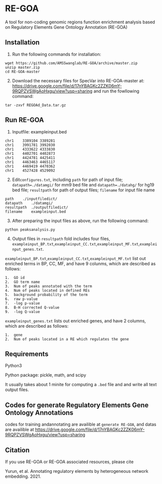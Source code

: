 # RE-GOA
A tool for non-coding genomic regions function enrichment analysis based on  Regulatory Elements Gene Ontology  Annotation (RE-GOA)
## Installation
1. Run the following commands for installation:
```
wget https://github.com/AMSSwanglab/RE-GOA/archive/master.zip  
unzip master.zip
cd RE-GOA-master
```  
2. Download the necessary files for SpecVar into RE-GOA-master at: https://drive.google.com/file/d/17nYBAGKc2ZZK06mY-9RQPZVSWgAoHxgu/view?usp=sharing and run the fowllowing command:
```
tar -zxvf REGOAd_Data.tar.gz
```  
## Run RE-GOA
1. Inputfile: exampleinput.bed
```
chr1	3389104	3389281
chr1	3991781	3992030
chr1	4333622	4333830
chr1	4402701	4402873
chr1	4424781	4425411
chr1	4463463	4465117
chr1	4469419	4470362
chr1	4527428	4529092
```
2. Edit`configures.txt`, including `path` for path of input file; `datapath=./datamgi/` for mm9 bed file and `datapath=./datahg/` for hg19 bed file; `resultpath` for path of output files; `filename` for input file name
```
path	./inputfiledict/
datapath	./datamgi/
resultpath	./outputfiledict/
filename	exampleinput.bed
```
3. After preparing the input files as above, run the following command:
```
python peaksanalysis.py
```
4. Output files in `resultpath` fold includes four files, `exampleinput_BP.txt`,`exampleinput_CC.txt`,`exampleinput_MF.txt`,`exampleinput_genes.txt`. 

`exampleinput_BP.txt`,`exampleinput_CC.txt`,`exampleinput_MF.txt` list out enriched terms in BP, CC, MF, and have 9 colunms, which are described as follows:
```
1.  GO id
2.  GO term name
3.  Num of peaks annotated with the term
4.  Num of peaks located in defined REs
5.  background probability of the term
6.  raw p-value
7.  -log p-value
8.  B-H corrected Q-value
9.  -log Q-value
```

`exampleinput_genes.txt` lists out enriched genes, and have 2 columns, which are described as follows:
```
1.  gene
2.  Num of peaks located in a RE which regulates the gene
```

## Requirements
Python3

Python package: pickle, math, and scipy

It usually takes about 1 minite for computing a `.bed` file and and write all text output files.

## Codes for generate Regulatory Elements Gene Ontology Annotations
codes for training andannotating are availible at `generate RE-GOA`, and datas are availible at https://drive.google.com/file/d/17nYBAGKc2ZZK06mY-9RQPZVSWgAoHxgu/view?usp=sharing

## Citation

If you use RE-GOA or RE-GOA associated resources, please cite

Yurun, et al. Annotating regulatory elements by heterogeneous network embedding. 2021.
